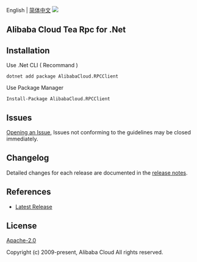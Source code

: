 English | [简体中文](README-CN.md)
![](https://aliyunsdk-pages.alicdn.com/icons/AlibabaCloud.svg)

## Alibaba Cloud Tea Rpc for .Net

## Installation

Use .Net CLI ( Recommand )

    dotnet add package AlibabaCloud.RPCClient

Use Package Manager

    Install-Package AlibabaCloud.RPCClient

## Issues
[Opening an Issue](https://github.com/aliyun/tea-rpc/issues/new), Issues not conforming to the guidelines may be closed immediately.

## Changelog
Detailed changes for each release are documented in the [release notes](./ChangeLog.md).

## References
* [Latest Release](https://github.com/aliyun/tea-rpc/tree/master/csharp)

## License
[Apache-2.0](http://www.apache.org/licenses/LICENSE-2.0)

Copyright (c) 2009-present, Alibaba Cloud All rights reserved.